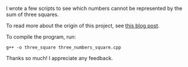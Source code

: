 I wrote a few scripts to see which numbers cannot be represented by the sum of three squares. 

To read more about the origin of this project, see [this blog post](https://johnlarkin1.github.io/2016/11/19/three-square-theorem.html).

To compile the program, run:
```
g++ -o three_square three_numbers_square.cpp 
```

Thanks so much! I appreciate any feedback.
